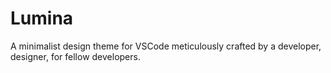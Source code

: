 # Lumina
A minimalist design theme for VSCode meticulously crafted by a developer, designer, for fellow developers.
